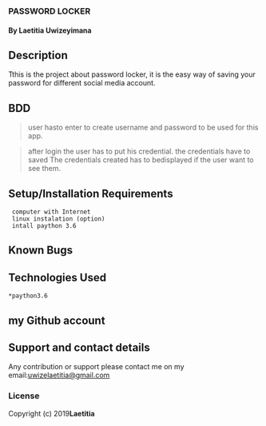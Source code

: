 ### PASSWORD LOCKER
#### By **Laetitia Uwizeyimana**
##
## Description
  Tthis is the project about password locker,
  it is the easy way of saving your password for different 
  social media account.


## BDD

>user hasto enter to create username and password to be used for this app.
  
>after login the user has to put his credential.
>the credentials have to saved
>The credentials created has to bedisplayed if the user want to see them.
>

## Setup/Installation Requirements
     computer with Internet
     linux instalation (option)
     intall paython 3.6


## Known Bugs
 
 <!-- I am still working on how to cancel the delivery. -->

## Technologies Used

    *paython3.6
   
## my Github account
<!-- https://laetitia123.github.io/Pizzerie-web/ -->
## Support and contact details
Any contribution or support please contact me on my email:uwizelaetitia@gmail.com
### License

Copyright (c) 2019**Laetitia**